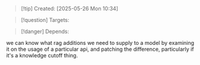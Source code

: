 
>[!tip] Created: [2025-05-26 Mon 10:34]

>[!question] Targets: 

>[!danger] Depends: 

we can know what rag additions we need to supply to a model by examining it on the usage of a particular api, and patching the difference, particularly if it's a knowledge cutoff thing.